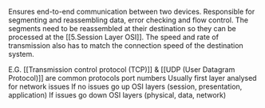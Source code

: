 Ensures end-to-end communication between two devices. Responsible for segmenting and reassembling data, error checking and flow control. The segments need to be reassembled at their destination so they can be processed at the [[5.Session Layer OSI]]. The speed and rate of transmission also has to match the connection speed of the destination system.

E.G. [[Transmission control protocol (TCP)]] & [[UDP (User Datagram Protocol)]] are common protocols 
port numbers
Usually first layer analysed for network issues
If no issues go up OSI layers (session, presentation, application)
If issues go down OSI layers (physical, data, network)